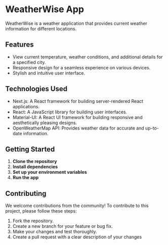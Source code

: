 # WeatherWise App

WeatherWise is a weather application that provides current weather information for different locations.

## Features

- View current temperature, weather conditions, and additional details for a specified city.
- Responsive design for a seamless experience on various devices.
- Stylish and intuitive user interface.

## Technologies Used

- Next.js: A React framework for building server-rendered React applications.
- React: A JavaScript library for building user interfaces.
- Material-UI: A React UI framework for building responsive and aesthetically pleasing designs.
- OpenWeatherMap API: Provides weather data for accurate and up-to-date information.

## Getting Started

1. **Clone the repository**
2. **Install dependencies**
3. **Set up your environment variables**
4. **Run the app**

## Contributing

We welcome contributions from the community! To contribute to this project, please follow these steps:

1. Fork the repository.
2. Create a new branch for your feature or bug fix.
3. Make your changes and test thoroughly.
4. Create a pull request with a clear description of your changes
 
  

